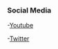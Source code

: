 ### Social Media
-[Youtube](https://youtu.be/dQw4w9WgXcQ)






-[Twitter](https://twitter.com/IndustriesReid)
